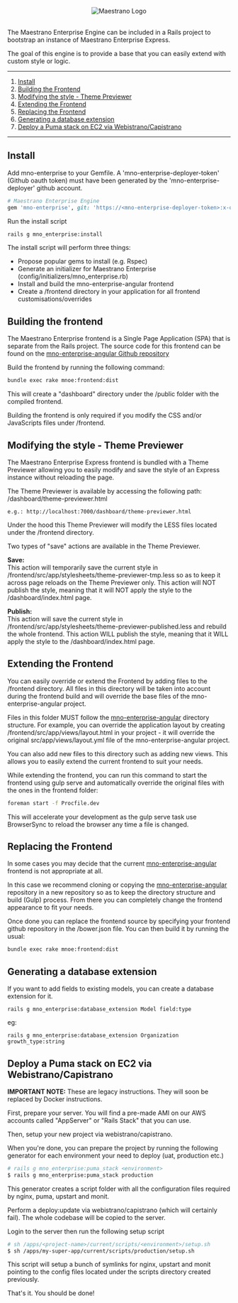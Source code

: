<p align="center">
<img src="https://raw.github.com/maestrano/maestrano-ruby/master/maestrano.png" alt="Maestrano Logo">
<br/>
<br/>
</p>

The Maestrano Enterprise Engine can be included in a Rails project to bootstrap an instance of Maestrano Enterprise Express.

The goal of this engine is to provide a base that you can easily extend with custom style or logic.

- - -

1.  [Install](#install)
2.  [Building the Frontend](#building-the-frontend)
3.  [Modifying the style - Theme Previewer](#modifying-the-style---theme-previewer)
4.  [Extending the Frontend](#extending-the-frontend)
5.  [Replacing the Frontend](#replacing-the-frontend)
6.  [Generating a database extension](#generating-a-database-extension)
7.  [Deploy a Puma stack on EC2 via Webistrano/Capistrano](#deploy-a-puma-stack-on-ec2-via-webistranocapistrano)

- - -

## Install

Add mno-enterprise to your Gemfile. A 'mno-enterprise-deployer-token' (Github oauth token) must have been generated by the 'mno-enterprise-deployer' github account.
```ruby
# Maestrano Enterprise Engine
gem 'mno-enterprise', git: 'https://<mno-enterprise-deployer-token>:x-oauth-basic@github.com/maestrano/mno-enterprise.git', branch: '3.0-dev'
```

Run the install script
```bash
rails g mno_enterprise:install
```

The install script will perform three things:
- Propose popular gems to install (e.g. Rspec)
- Generate an initializer for Maestrano Enterprise (config/initializers/mno_enterprise.rb)
- Install and build the mno-enterprise-angular frontend
- Create a /frontend directory in your application for all frontend customisations/overrides


## Building the frontend
The Maestrano Enterprise frontend is a Single Page Application (SPA) that is separate from the Rails project. The source code for this frontend can be found on the [mno-enterprise-angular Github repository](https://github.com/maestrano/mno-enterprise-angular)

Build the frontend by running the following command:
```bash
bundle exec rake mnoe:frontend:dist
```
This will create a "dashboard" directory under the /public folder with the compiled frontend.

Building the frontend is only required if you modify the CSS and/or JavaScripts files under /frontend.

## Modifying the style - Theme Previewer
The Maestrano Enterprise Express frontend is bundled with a Theme Previewer allowing you to easily modify and save the style of an Express instance without reloading the page.

The Theme Previewer is available by accessing the following path: /dashboard/theme-previewer.html
```
e.g.: http://localhost:7000/dashboard/theme-previewer.html
```

Under the hood this Theme Previewer will modify the LESS files located under the /frontend directory.

Two types of "save" actions are available in the Theme Previewer.

**Save:**  
This action will temporarily save the current style in /frontend/src/app/stylesheets/theme-previewer-tmp.less so as to keep it across page reloads on the Theme Previewer only. This action will NOT publish the style, meaning that it will NOT apply the style to the /dashboard/index.html page.

**Publish:**  
This action will save the current style in /frontend/src/app/stylesheets/theme-previewer-published.less and rebuild the whole frontend. This action WILL publish the style, meaning that it WILL apply the style to the /dashboard/index.html page.

## Extending the Frontend
You can easily override or extend the Frontend by adding files to the /frontend directory. All files in this directory will be taken into account during the frontend build and will override the base files of the mno-enterprise-angular project.

Files in this folder MUST follow the [mno-enterprise-angular](https://github.com/maestrano/mno-enterprise-angular) directory structure. For example, you can override the application layout by creating /frontend/src/app/views/layout.html in your project - it will override the original src/app/views/layout.yml file of the mno-enterprise-angular project.

You can also add new files to this directory such as adding new views. This allows you to easily extend the current frontend to suit your needs.

While extending the frontend, you can run this command to start the frontend using gulp serve and automatically override the original files with the ones in the frontend folder:
```bash
foreman start -f Procfile.dev
```

This will accelerate your development as the gulp serve task use BrowserSync to reload the browser any time a file is changed.

## Replacing the Frontend

In some cases you may decide that the current [mno-enterprise-angular](https://github.com/maestrano/mno-enterprise-angular) frontend is not appropriate at all.

In this case we recommend cloning or copying the [mno-enterprise-angular](https://github.com/maestrano/mno-enterprise-angular) repository in a new repository so as to keep the directory structure and build (Gulp) process. From there you can completely change the frontend appearance to fit your needs.

Once done you can replace the frontend source by specifying your frontend github repository in the /bower.json file. You can then build it by running the usual:
```bash
bundle exec rake mnoe:frontend:dist
```

## Generating a database extension

If you want to add fields to existing models, you can create a database extension for it.

```
rails g mno_enterprise:database_extension Model field:type
```

eg:

```
rails g mno_enterprise:database_extension Organization growth_type:string
```


## Deploy a Puma stack on EC2 via Webistrano/Capistrano

**IMPORTANT NOTE:** These are legacy instructions. They will soon be replaced by Docker instructions.

First, prepare your server. You will find a pre-made AMI on our AWS accounts called "AppServer" or "Rails Stack" that you can use.

Then, setup your new project via webistrano/capistrano.

When you're done, you can prepare the project by running the following generator for each environment your need to deploy (uat, production etc.)
```bash
# rails g mno_enterprise:puma_stack <environment>
$ rails g mno_enterprise:puma_stack production
```
This generator creates a script folder with all the configuration files required by nginx, puma, upstart and monit.

Perform a deploy:update via webistrano/capistrano (which will certainly fail). The whole codebase will be copied to the server.

Login to the server then run the following setup script
```bash
# sh /apps/<project-name>/current/scripts/<environment>/setup.sh
$ sh /apps/my-super-app/current/scripts/production/setup.sh
```
This script will setup a bunch of symlinks for nginx, upstart and monit pointing to the config files located under the scripts directory created previously.

That's it. You should be done!

